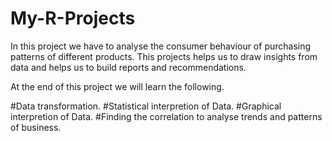 # My-R-Projects

In this project we have to analyse the consumer behaviour of purchasing patterns of different products. This projects helps us to draw insights from data and helps us to build reports and recommendations.

At the end of this project we will learn the following.

#Data transformation.
#Statistical interpretion of Data.
#Graphical interpretion of Data.
#Finding the correlation to analyse trends and patterns of business.
